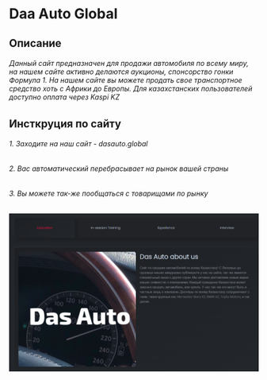 # Daa Auto Global 

## Описание
###### Данный сайт предназначен для продажи автомобиля по всему миру, на нашем сайте активно делаются аукционы, спонсорство гонки Формула 1. На нашем сайте вы можете продать свое транспортное средство хоть с Африки до Европы. Для казахстанских пользователей доступно оплата через Kaspi KZ


## Инсткруция по сайту
###### 1. Заходите на наш сайт - dasauto.global 
###### 2. Вас автоматический перебрасывает на рынок вашей страны
###### 3. Вы можете так-же пообщаться с товарищами по рынку 

![DasAut](https://github.com/ChingizNab/DasAuto/blob/main/%D0%A1%D0%BD%D0%B8%D0%BC%D0%BE%D0%BA%20%D1%8D%D0%BA%D1%80%D0%B0%D0%BD%D0%B0%20(112).png?raw=true)
